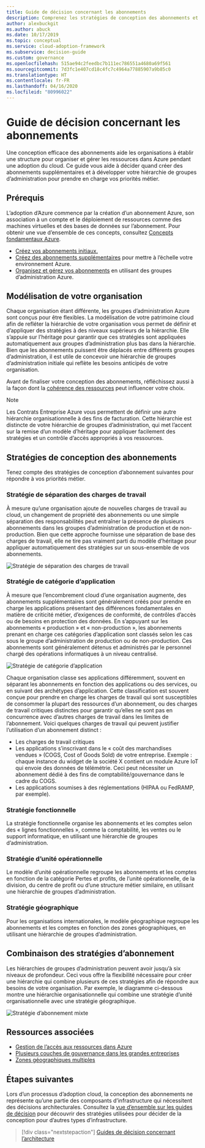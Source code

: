 ```yaml
---
title: Guide de décision concernant les abonnements
description: Comprenez les stratégies de conception des abonnements et la hiérarchie des groupes d’administration pour organiser vos ressources Azure.
author: alexbuckgit
ms.author: abuck
ms.date: 10/17/2019
ms.topic: conceptual
ms.service: cloud-adoption-framework
ms.subservice: decision-guide
ms.custom: governance
ms.openlocfilehash: 515ae94c2feedbc7b111ec786551a4680a69f561
ms.sourcegitcommit: 7d3fc1e407cd18c4fc7c4964a77885907a9b85c0
ms.translationtype: HT
ms.contentlocale: fr-FR
ms.lasthandoff: 04/16/2020
ms.locfileid: "80996022"
---
```

# <a name="subscription-decision-guide"></a>Guide de décision concernant les abonnements

Une conception efficace des abonnements aide les organisations à établir une structure pour organiser et gérer les ressources dans Azure pendant une adoption du cloud. Ce guide vous aide à décider quand créer des abonnements supplémentaires et à développer votre hiérarchie de groupes d’administration pour prendre en charge vos priorités métier.

## <a name="prerequisites"></a>Prérequis

L’adoption d’Azure commence par la création d’un abonnement Azure, son association à un compte et le déploiement de ressources comme des machines virtuelles et des bases de données sur l’abonnement. Pour obtenir une vue d’ensemble de ces concepts, consultez [Concepts fondamentaux Azure](../../ready/considerations/fundamental-concepts.md).

- [Créez vos abonnements initiaux.](../../ready/azure-best-practices/initial-subscriptions.md)
- [Créez des abonnements supplémentaires](../../ready/azure-best-practices/scale-subscriptions.md) pour mettre à l’échelle votre environnement Azure.
- [Organisez et gérez vos abonnements](../../ready/azure-best-practices/organize-subscriptions.md) en utilisant des groupes d’administration Azure.

## <a name="modeling-your-organization"></a>Modélisation de votre organisation

Chaque organisation étant différente, les groupes d’administration Azure sont conçus pour être flexibles. La modélisation de votre patrimoine cloud afin de refléter la hiérarchie de votre organisation vous permet de définir et d’appliquer des stratégies à des niveaux supérieurs de la hiérarchie. Elle s’appuie sur l’héritage pour garantir que ces stratégies sont appliquées automatiquement aux groupes d’administration plus bas dans la hiérarchie. Bien que les abonnements puissent être déplacés entre différents groupes d’administration, il est utile de concevoir une hiérarchie de groupes d’administration initiale qui reflète les besoins anticipés de votre organisation.

Avant de finaliser votre conception des abonnements, réfléchissez aussi à la façon dont la [cohérence des ressources](../resource-consistency/index.md) peut influencer votre choix.

> [!NOTE]
> Les Contrats Entreprise Azure vous permettent de définir une autre hiérarchie organisationnelle à des fins de facturation. Cette hiérarchie est distincte de votre hiérarchie de groupes d’administration, qui met l’accent sur la remise d’un modèle d’héritage pour appliquer facilement des stratégies et un contrôle d’accès appropriés à vos ressources.

## <a name="subscription-design-strategies"></a>Stratégies de conception des abonnements

Tenez compte des stratégies de conception d’abonnement suivantes pour répondre à vos priorités métier.

### <a name="workload-separation-strategy"></a>Stratégie de séparation des charges de travail

À mesure qu’une organisation ajoute de nouvelles charges de travail au cloud, un changement de propriété des abonnements ou une simple séparation des responsabilités peut entraîner la présence de plusieurs abonnements dans les groupes d’administration de production et de non-production. Bien que cette approche fournisse une séparation de base des charges de travail, elle ne tire pas vraiment parti du modèle d’héritage pour appliquer automatiquement des stratégies sur un sous-ensemble de vos abonnements.

![Stratégie de séparation des charges de travail](../../_images/ready/management-group-hierarchy-v2.png)

### <a name="application-category-strategy"></a>Stratégie de catégorie d’application

À mesure que l’encombrement cloud d’une organisation augmente, des abonnements supplémentaires sont généralement créés pour prendre en charge les applications présentant des différences fondamentales en matière de criticité métier, d’exigences de conformité, de contrôles d’accès ou de besoins en protection des données. En s’appuyant sur les abonnements « production » et « non-production », les abonnements prenant en charge ces catégories d’application sont classés selon les cas sous le groupe d’administration de production ou de non-production. Ces abonnements sont généralement détenus et administrés par le personnel chargé des opérations informatiques à un niveau centralisé.

![Stratégie de catégorie d’application](../../_images/infra-subscriptions/application.png)

Chaque organisation classe ses applications différemment, souvent en séparant les abonnements en fonction des applications ou des services, ou en suivant des archétypes d’application. Cette classification est souvent conçue pour prendre en charge les charges de travail qui sont susceptibles de consommer la plupart des ressources d’un abonnement, ou des charges de travail critiques distinctes pour garantir qu’elles ne sont pas en concurrence avec d’autres charges de travail dans les limites de l’abonnement. Voici quelques charges de travail qui peuvent justifier l’utilisation d’un abonnement distinct :

- Les charges de travail critiques
- Les applications s’inscrivant dans le « coût des marchandises vendues » (COGS, Cost of Goods Sold) de votre entreprise. Exemple : chaque instance du widget de la société X contient un module Azure IoT qui envoie des données de télémétrie. Ceci peut nécessiter un abonnement dédié à des fins de comptabilité/gouvernance dans le cadre du COGS.
- Les applications soumises à des réglementations (HIPAA ou FedRAMP, par exemple).

### <a name="functional-strategy"></a>Stratégie fonctionnelle

La stratégie fonctionnelle organise les abonnements et les comptes selon des « lignes fonctionnelles », comme la comptabilité, les ventes ou le support informatique, en utilisant une hiérarchie de groupes d’administration.

### <a name="business-unit-strategy"></a>Stratégie d’unité opérationnelle

Le modèle d’unité opérationnelle regroupe les abonnements et les comptes en fonction de la catégorie Pertes et profits, de l’unité opérationnelle, de la division, du centre de profit ou d’une structure métier similaire, en utilisant une hiérarchie de groupes d’administration.

### <a name="geographic-strategy"></a>Stratégie géographique

Pour les organisations internationales, le modèle géographique regroupe les abonnements et les comptes en fonction des zones géographiques, en utilisant une hiérarchie de groupes d’administration.

## <a name="mixing-subscription-strategies"></a>Combinaison des stratégies d’abonnement

Les hiérarchies de groupes d’administration peuvent avoir jusqu’à six niveaux de profondeur. Ceci vous offre la flexibilité nécessaire pour créer une hiérarchie qui combine plusieurs de ces stratégies afin de répondre aux besoins de votre organisation. Par exemple, le diagramme ci-dessous montre une hiérarchie organisationnelle qui combine une stratégie d’unité organisationnelle avec une stratégie géographique.

![Stratégie d’abonnement mixte](../../_images/infra-subscriptions/mixed.png)

## <a name="related-resources"></a>Ressources associées

- [Gestion de l’accès aux ressources dans Azure](../../govern/resource-consistency/resource-access-management.md)
- [Plusieurs couches de gouvernance dans les grandes entreprises](../../govern/guides/complex/multiple-layers-of-governance.md)
- [Zones géographiques multiples](../../migrate/azure-best-practices/multiple-regions.md)

## <a name="next-steps"></a>Étapes suivantes

Lors d’un processus d’adoption cloud, la conception des abonnements ne représente qu’une partie des composants d’infrastructure qui nécessitent des décisions architecturales. Consultez la [vue d’ensemble sur les guides de décision](../index.md) pour découvrir des stratégies utilisées pour décider de la conception pour d’autres types d’infrastructure.

> [!div class="nextstepaction"]
> [Guides de décision concernant l’architecture](../index.md)
